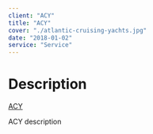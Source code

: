 ```yaml
---
client: "ACY"
title: "ACY"
cover: "./atlantic-cruising-yachts.jpg"
date: "2018-01-02"
service: "Service"
---
```

# Description

[ACY](https://leadingmindsexecutivecoaching.com/)

ACY description